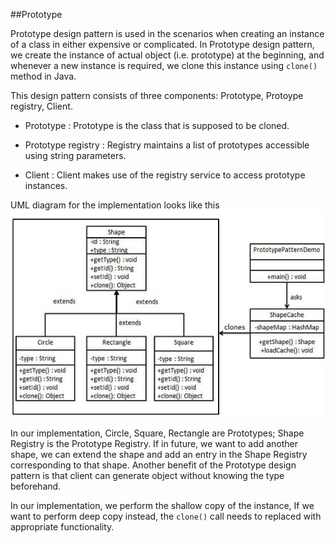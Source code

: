 ##Prototype

Prototype design pattern is used in the scenarios when creating an instance of a class in either expensive or complicated. In Prototype design pattern, we create the instance of actual object (i.e. prototype) at the beginning,  and whenever a new instance is required, we clone this instance using `clone()` method in Java. 

This design pattern consists of three components: Prototype, Protoype registry, Client.

* Prototype : Prototype is the class that is supposed to be cloned.

* Prototype registry : Registry maintains a list of prototypes accessible using string parameters.

* Client : Client makes use of the registry service to access prototype instances.

UML diagram for the implementation looks like this
![](https://github.com/joed7/Creational-design-patterns/blob/master/images/prototype_pattern_uml_diagram.jpg)

In our implementation, Circle, Square, Rectangle are Prototypes; Shape Registry is the Prototype Registry. If in future, we want to add another shape, we can extend the shape and add an entry in the Shape Registry corresponding to that shape. Another benefit of the Prototype design pattern is that client can generate object without knowing the type beforehand.

In our implementation, we perform the shallow copy of the instance, If we want to perform deep copy instead, the `clone()` call needs to replaced with appropriate functionality. 